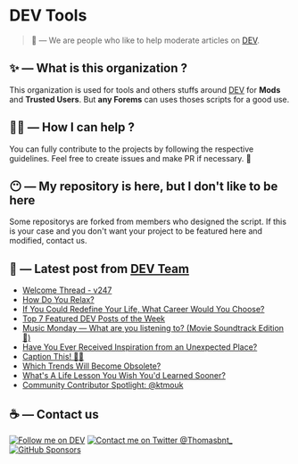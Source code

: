 # DEV Tools

> 🔧 — We are people who like to help moderate articles on [DEV](https://dev.to).

## ✨ — What is this organization ?

This organization is used for tools and others stuffs around [DEV](https://dev.to) for **Mods** and **Trusted Users**. But __any Forems__ can uses thoses scripts for a good use.


## 💪🏼 — How I can help ?

You can fully contribute to the projects by following the respective guidelines. Feel free to create issues and make PR if necessary. 🎉

## 😶 — My repository is here, but I don't like to be here

Some repositorys are forked from members who designed the script. If this is your case and you don't want your project to be featured here and modified, contact us.

## 📝 — Latest post from [DEV Team](https://dev.to/devteam)

<!-- BLOG-POST-LIST:START -->
- [Welcome Thread - v247](https://dev.to/devteam/welcome-thread-v247-11p4)
- [How Do You Relax?](https://dev.to/devteam/how-do-you-relax-5c0b)
- [If You Could Redefine Your Life, What Career Would You Choose?](https://dev.to/devteam/if-you-could-redefine-your-life-what-career-would-you-choose-2ei1)
- [Top 7 Featured DEV Posts of the Week](https://dev.to/devteam/top-7-featured-dev-posts-of-the-week-6di)
- [Music Monday — What are you listening to? &lpar;Movie Soundtrack Edition 🍿&rpar;](https://dev.to/devteam/music-monday-what-are-you-listening-to-movie-soundtrack-edition-5c0d)
- [Have You Ever Received Inspiration from an Unexpected Place?](https://dev.to/devteam/have-you-ever-received-inspiration-from-an-unexpected-place-4mp8)
- [Caption This! 🤔💭](https://dev.to/devteam/caption-this-10fc)
- [Which Trends Will Become Obsolete?](https://dev.to/devteam/which-trends-will-become-obsolete-35jj)
- [What&#39;s A Life Lesson You Wish You&#39;d Learned Sooner?](https://dev.to/devteam/whats-a-life-lesson-you-wish-youd-learned-sooner-163d)
- [Community Contributor Spotlight: @ktmouk](https://dev.to/devteam/community-contributor-spotlight-ktmouk-2e9n)
<!-- BLOG-POST-LIST:END -->


## ☕ — Contact us

[![Follow me on DEV](https://img.shields.io/badge/dev.to-%2308090A.svg?&style=for-the-badge&logo=dev.to&logoColor=white&alt=devto)](https://dev.to/thomasbnt)
[![Contact me on Twitter @Thomasbnt_](https://img.shields.io/badge/Contact%20me%20on%20Twitter-%231DA1F2.svg?&style=for-the-badge&logo=twitter&logoColor=white&alt=twitter)](https://twitter.com/messages/1142357270-1142357270?text=Hello,%20I%20contact%20you%20from%20devtotools%20&recipient_id=1142357270) [![GitHub Sponsors](https://img.shields.io/badge/Sponsor%20me-%23EA54AE.svg?&style=for-the-badge&logo=github-sponsors&logoColor=white)](https://github.com/sponsors/thomasbnt)


